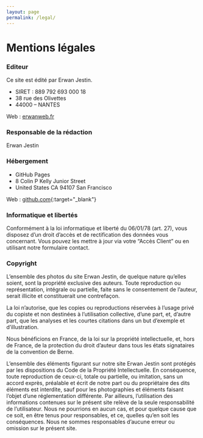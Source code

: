 ```yaml
---
layout: page
permalink: /legal/
---
```


# Mentions légales

### Editeur

Ce site est édité par Erwan Jestin.

- SIRET : 889 792 693 000 18
- 38 rue des Olivettes
- 44000 – NANTES

Web : [erwanweb.fr](https://erwanweb.fr)

### Responsable de la rédaction

Erwan Jestin

### Hébergement

- GitHub Pages
- 8 Colin P Kelly Junior Street
- United States CA 94107 San Francisco

Web : [github.com](https://github.com){:target="_blank"}

### Informatique et libertés

Conformément à la loi informatique et liberté du 06/01/78 (art. 27), vous disposez d’un droit d’accès et de rectification des données vous concernant. Vous pouvez les mettre à jour via votre “Accès Client” ou en utilisant notre formulaire contact.

### Copyright

L’ensemble des photos du site Erwan Jestin, de quelque nature qu’elles soient, sont la propriété exclusive des auteurs. Toute reproduction ou représentation, intégrale ou partielle, faite sans le consentement de l’auteur, serait illicite et constituerait une contrefaçon.

La loi n’autorise, que les copies ou reproductions réservées à l’usage privé du copiste et non destinées à l’utilisation collective, d’une part, et, d’autre part, que les analyses et les courtes citations dans un but d’exemple et d’illustration.

Nous bénéficions en France, de la loi sur la propriété intellectuelle, et, hors de France, de la protection du droit d’auteur dans tous les états signataires de la convention de Berne.

L’ensemble des éléments figurant sur notre site Erwan Jestin sont protégés par les dispositions du Code de la Propriété Intellectuelle. En conséquence, toute reproduction de ceux-ci, totale ou partielle, ou imitation, sans un accord exprès, préalable et écrit de notre part ou du propriétaire des dits éléments est interdite, sauf pour les photographies et éléments faisant l’objet d’une réglementation différente.
Par ailleurs, l’utilisation des informations contenues sur le présent site relève de la seule responsabilité de l’utilisateur. Nous ne pourrions en aucun cas, et pour quelque cause que ce soit, en être tenus pour responsables, et ce, quelles qu’en soit les conséquences.
Nous ne sommes responsables d’aucune erreur ou omission sur le présent site.

